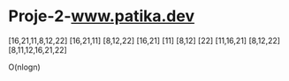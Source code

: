 # Proje-2-www.patika.dev

[16,21,11,8,12,22]
[16,21,11] [8,12,22]
[16,21] [11] [8,12] [22]
[11,16,21] [8,12,22]
[8,11,12,16,21,22]

O(nlogn)
